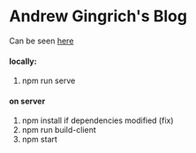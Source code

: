 # Andrew Gingrich's Blog

Can be seen [here](http://blog.andrewgingrich.com)

#### locally:
1. npm run serve

#### on server
1. npm install if dependencies modified (fix)
2. npm run build-client
3. npm start

